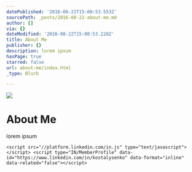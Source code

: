 ```yaml
---
datePublished: '2016-08-22T15:00:53.553Z'
sourcePath: _posts/2016-08-22-about-me.md
author: []
via: {}
dateModified: '2016-08-22T15:00:53.228Z'
title: About Me
publisher: {}
description: lorem ipsum
hasPage: true
starred: false
url: about-me/index.html
_type: Blurb

---
```

![](https://the-grid-user-content.s3-us-west-2.amazonaws.com/255a9f04-714d-4c4e-9197-a4cd88ca288e.jpg)

# About Me

lorem ipsum

    <script src="//platform.linkedin.com/in.js" type="text/javascript"></script> <script type="IN/MemberProfile" data-id="https://www.linkedin.com/in/kostalysenko" data-format="inline" data-related="false"></script>